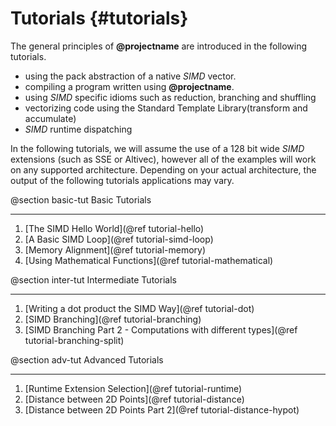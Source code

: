 Tutorials {#tutorials}
=========

The general principles of **@projectname** are introduced in the following tutorials.

  + using the pack abstraction of a native _SIMD_ vector.
  + compiling a program written using **@projectname**.
  + using _SIMD_ specific idioms such as reduction, branching and shuffling
  + vectorizing code using the Standard Template Library(transform and accumulate)
  + _SIMD_ runtime dispatching

In the following tutorials, we will assume the use of a 128 bit wide _SIMD_ extensions (such as SSE or Altivec), however
all of the examples will work on any supported architecture. Depending on your actual architecture, the output of the
following tutorials applications may vary.

@section basic-tut Basic Tutorials

------------------------------

  1. [The SIMD Hello World](@ref tutorial-hello)
  2. [A Basic SIMD Loop](@ref tutorial-simd-loop)
  3. [Memory Alignment](@ref tutorial-memory)
  4. [Using Mathematical Functions](@ref tutorial-mathematical)

@section inter-tut Intermediate Tutorials

------------------------------

  1. [Writing a dot product the SIMD Way](@ref tutorial-dot)
  2. [SIMD Branching](@ref tutorial-branching)
  3. [SIMD Branching Part 2 - Computations with different types](@ref tutorial-branching-split)

@section adv-tut Advanced Tutorials

------------------------------

  1. [Runtime Extension Selection](@ref tutorial-runtime)
  2. [Distance between 2D Points](@ref tutorial-distance)
  3. [Distance between 2D Points Part 2](@ref tutorial-distance-hypot)

<!-- FIXME: current page isn't big enough and moving from nav tabs makes all content to be
dancing/moving wierdly. Adding this blank block fixes this. This workaround won't be useful
anymore when this page will have more content. -->
<div style="height: 100px"></div>
